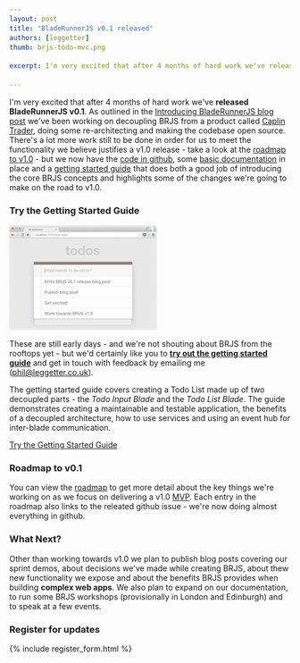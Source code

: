 ```yaml
---
layout: post
title: "BladeRunnerJS v0.1 released"
authors: [leggetter]
thumb: brjs-todo-mvc.png

excerpt: I'm very excited that after 4 months of hard work we've released BladeRunnerJS v0.1. We've been working on decoupling BRJS from a product called Caplin Trader, doing some re-architecting and tidying up some rough edges. There's a lot more work still to be done but v0.1 and the getting started guide does both a good job of introducing the core BRJS concepts and highlights some of the changes we're going to make.

---
```


I'm very excited that after 4 months of hard work we've **released BladeRunnerJS v0.1**. As outlined in the [Introducing BladeRunnerJS blog post](http://bladerunnerjs.org/2013/09/16/introducing-bladerunnerjs/) we've been working on decoupling BRJS from a product called [Caplin Trader](http://www.caplin.com/caplin-trader), doing some re-architecting and making the codebase open source. There's a lot more work still to be done in order for us to meet the functionality we believe justifies a v1.0 release - take a look at the [roadmap to v1.0][roadmap] - but we now have the [code in github](https://github.com/BladeRunnerJS/brjs/), some [basic documentation](http://bladerunnerjs.org/docs/) in place and a [getting started guide][getting_started] that does both a good job of introducing the core BRJS concepts and highlights some of the changes we're going to make on the road to v1.0.

### Try the Getting Started Guide

<a href="http://bladerunnerjs.org/docs/use/getting_started/"><img src="/blog/img/brjs-todo-mvc.png" class="blog-img-right" /></a>

These are still early days - and we're not shouting about BRJS from the rooftops yet - but we'd certainly like you to **[try out the getting started guide][getting_started]** and get in touch with feedback by emailing me ([phil@leggetter.co.uk](mailto:phil@leggetter.co.uk?subject=BRJS+feedback)).

The getting started guide covers creating a Todo List made up of two decoupled parts - the *Todo Input Blade* and the *Todo List Blade*. The guide demonstrates creating a maintainable and testable application, the benefits of a decoupled architecture, how to use services and using an event hub for inter-blade communication.

<a href="http://bladerunnerjs.org/docs/use/getting_started/" class="btn btn-success">Try the Getting Started Guide</a>

### Roadmap to v0.1

You can view the [roadmap][roadmap] to get more detail about the key things we're working on as we focus on delivering a v1.0 [MVP](http://en.wikipedia.org/wiki/Minimum_viable_product). Each entry in the roadmap also links to the releated github issue - we're now doing almost everything in github.

### What Next?

Other than working towards v1.0 we plan to publish blog posts covering our sprint demos, about decisions we've made while creating BRJS, about thew new functionality we expose and about the benefits BRJS provides when building **complex web apps**. We also plan to expand on our documentation, to run some BRJS workshops (provisionally in London and Edinburgh) and to speak at a few events. 

### Register for updates

{% include register_form.html %}

[getting_started]: http://bladerunnerjs.org/docs/use/getting_started/
[roadmap]: http://bladerunnerjs.org/docs/roadmap/